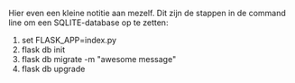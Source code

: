 
Hier even een kleine notitie aan mezelf. Dit zijn de stappen in de command line om een SQLITE-database op te zetten:

<ol>
    <li>set FLASK_APP=index.py</li>
    <li>flask db init</li>
    <li>flask db migrate -m "awesome message"</li>
    <li>flask db upgrade</li>
</ol>